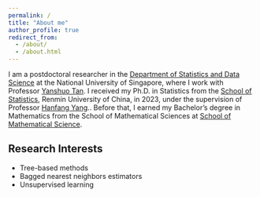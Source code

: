```yaml
---
permalink: /
title: "About me"
author_profile: true
redirect_from: 
  - /about/
  - /about.html
---
```


I am a postdoctoral researcher in the [Department of Statistics and Data Science](https://www.stat.nus.edu.sg/) at the National University of Singapore, where I work with Professor [Yanshuo Tan](https://sites.google.com/view/yanshuotan/home). I received my Ph.D. in Statistics from the [School of Statistics](https://stat.ruc.edu.cn/Home/index.htm), Renmin University of China, in 2023, under the supervision of Professor [Hanfang Yang](http://isbd.ruc.edu.cn/English/Faculty/75f7b9495f664db2b47dce10253a84ff.htm).. Before that, I earned my Bachelor’s degree in Mathematics from the School of Mathematical Sciences at [School of Mathematical Science](https://math.xmu.edu.cn/en/).

Research Interests
------
- Tree-based methods
- Bagged nearest neighbors estimators
- Unsupervised learning
